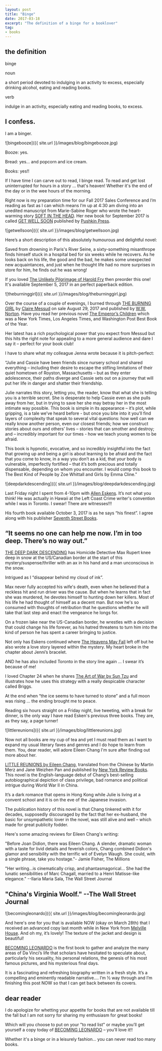 ```yaml
---
layout: post
title: "Binge"
date: 2017-03-18    
excerpt: "The definition of a binge for a booklover"
tag:
- books
---
```


## the definition

binge

noun

a short period devoted to indulging in an activity to excess, especially drinking alcohol, eating and reading books.

verb

indulge in an activity, especially eating and reading books, to excess.

## I confess.

I am a binger.

![bingebooze]({{ site.url }}/images/blog/bingebooze.jpg)

Booze: yes.

Bread: yes... and popcorn and ice cream.

Books: yes!!

If I have time I can carve out to read, I binge read. To read and get lost uninterrupted for hours in a story ... that's heaven! Whether it's the end of the day or in the wee hours of the morning.

Right now is my preparation time for our Fall 2017 Sales Conference and I’m reading as fast as I can which means I’m up at 4:30 am diving into an unedited manuscript from Marie-Sabine Roger who wrote the heart-warming story [SOFT IN THE HEAD](http://penguinrandomhouse.ca/books/539072/soft-head#9781782271581). Her new book for September 2017 is called [GET WELL SOON](http://penguinrandomhouse.ca/books/552879/get-well-soon#9781782272168) published by [Pushkin Press](http://www.pushkinpress.com/).

![getwellsoon]({{ site.url }}/images/blog/getwellsoon.jpg)

Here’s a short description of this absolutely humourous and delightful novel:

Saved from drowning in Paris's River Seine, a sixty-something misanthrope finds himself stuck in a hospital bed for six weeks while he recovers. As he looks back on his life, the good and the bad, he makes some unexpected new acquaintances, and just when he thought life had no more surprises in store for him, he finds out he was wrong!

If you loved [The Unlikely Pilgrimage of Harold Fry](https://www.amazon.ca/Unlikely-Pilgrimage-Harold-Fry/dp/0385677715) then preorder this one! It's available September 5, 2017 in an perfect paperback edition.

![theburninggirl]({{ site.url }}/images/blog/theburninggirl.jpg)

Over the course of a couple of evenings, I burned through [THE BURNING GIRL](http://books.wwnorton.com/books/detail.aspx?ID=4294994209) by [Claire Messud](http://www.penguinrandomhouse.com/authors/70464/claire-messud) on sale August 29, 2017 and published by [W.W. Norton](http://books.wwnorton.com/books/index.aspx).   Have you read her previous novel [The Emperor’s Children](https://www.amazon.ca/Emperors-Children-Claire-Messud/dp/030727666X) which was a New York Times, Los Angeles Times, and Washington Post Best Book of the Year.

Her latest has a rich psychological power that you expect from Messud but this hits the right note for appealing to a more general audience and dare I say it – perfect for your book club!

I have to share what my colleague Jenna wrote because it is pitch-perfect:

“Julie and Cassie have been friends since nursery school and shared everything – including their desire to escape the stifling limitations of their quiet hometown of Royston, Massachusetts – but as they enter adolescence, their paths diverge and Cassie sets out on a journey that will put her life in danger and shatter their friendship.

Julie narrates this story, letting you, the reader, know that what she is telling you is a terrible secret. She is desperate to help Cassie even as she pulls away from her, but in trying to save her she may betray her in the most intimate way possible.
This book is simple in its appearance – it’s plot, while gripping, is a tale we’ve heard before - but once you bite into it you’ll find layers of complexity that speak to several vital questions: how well can we really know another person, even our closest friends; how we construct stories about ours and others’ lives – stories that can smother and destroy; and – incredibly important for our times - how we teach young women to be afraid.

This book is hypnotic, evocative, and so incredibly insightful into the fact that growing up and being a girl is about learning to be afraid and the fact that you come to know, in a way you don’t as a kid, that your body is vulnerable, imperfectly fortified – that it’s both precious and totally dispensable, depending on whom you encounter. I would comp this book to The Best Kind of People by Zoe Whittall and Girls by Emma Cline.”

![deepdarkdescending]({{ site.url }}/images/blog/deepdarkdescending.jpg)

Last Friday night I spent from 4-10pm with [Allen Eskens](http://alleneskens.com/). It’s not what you think! He was actually in Hawaii at the Left Coast Crime writer's convention while I was in Toronto. I swear! There are witnesses!!!

His fourth book available October 3, 2017 is as he says “his finest”. I agree along with his publisher [Seventh Street Books](http://www.seventhstreetbooks.com/).

## “It seems no one can help me now. I’m in too deep. There’s no way out.”

[THE DEEP DARK DESCENDING](https://www.amazon.ca/Deep-Dark-Descending-Allen-Eskens-ebook/dp/B01MT6ZAO7) has Homicide Detective Max Rupert knee deep in snow at the US/Canadian border at the start of this mystery/suspense/thriller with an ax in his hand and a man unconscious in the snow.

Intrigued as I “disappear behind my cloud of ink”.

Max never fully accepted his wife's death, even when he believed that a reckless hit and run driver was the cause. But when he learns that in fact she was murdered, he devotes himself to hunting down her killers. Most of his life he had thought of himself as a decent man. But now he's so consumed with thoughts of retribution that he questions whether he will take that last step and enact the vengeance he longs for.

On a frozen lake near the US-Canadian border, he wrestles with a decision that could change his life forever, as his hatred threatens to turn him into the kind of person he has spent a career bringing to justice.

Not only has Eskens continued where [The Heavens May Fall](https://www.amazon.ca/Heavens-May-Fall-Allen-Eskens/dp/1633882055) left off but he also wrote a love story layered within the mystery. My heart broke in the chapter about Jenni’s bracelet.

AND he has also included Toronto in the story line again … I swear it’s because of me!

I loved Chapter 24 when he shares [The Art of War by Sun Tzu](https://www.amazon.ca/s/?ie=UTF8&keywords=the+art+of+war+-+sun+tzu&tag=googcana-20&index=aps&hvadid=174247313014&hvpos=1t1&hvnetw=g&hvrand=6479861463624591256&hvpone=&hvptwo=&hvqmt=e&hvdev=c&hvdvcmdl=&hvlocint=&hvlocphy=9061010&hvtargid=kwd-3378909936&ref=pd_sl_43fh4w5qn1_e) and illustrates how he uses this strategy with a really despicable character called Briggs.

At the end when “the ice seems to have turned to stone” and a full moon was rising … the ending brought me to peace.

Reading six hours straight on a Friday night, live tweeting, with a break for dinner, is the only way I have read Esken's previous three books. They are, as they say, a page turner!

![littlereunions]({{ site.url }}/images/blog/littlereunions.jpg)

Now not all books are my cup of tea and yet I must read them as I want to expand my usual literary faves and genres and I do hope to learn from them. You, dear reader, will adore Eileen Chang I'm sure after finding out more about her.

[LITTLE REUNIONS by Eileen Chang](https://www.nyrb.com/collections/eileen-chang), translated from the Chinese by Martin Merz and Jane Weizhen Pan and published by [New York Review Books](http://nyrbclassics.tumblr.com/). This novel is the English-language debut of Chang’s best-selling autobiographical depiction of class privilege, bad romance and political intrigue during World War II in China.

It’s a dark romance that opens in Hong Kong while Julie is living at a convent school and it is on the eve of the Japanese invasion.

The publication history of this novel is that Chang tinkered with it for decades, supposedly discouraged by the fact that her ex-husband, the basic for unsympathetic lover in the novel, was still alive and well – which made for great publicity fodder.

Here's some amazing reviews for Eileen Chang's writing:

"Before Joan Didion, there was Eileen Chang. A slender, dramatic woman with a taste for livid details and feverish colors, Chang combined Didion's glamor and sensibility with the terrific wit of Evelyn Waugh. She could, with a single phrase, take you hostage."- Jamie Fisher, The Millions

"Her writing...is cinematically crisp, and phantasmagorical... She had the lunatic sensibilities of Marc Chagall, married to a Henri Matisse-like elegance." --Ilaria Maria Sala, The Wall Street Journal

## "China's Virginia Woolf." --The Wall Street Journal

![becomingleonardo]({{ site.url }}/images/blog/becomingleonardo.jpg)

And here's one for you that is available NOW (okay on March 28th) that I received an advanced copy last month while in New York from [Melville House](https://www.mhpbooks.com/). And oh my, it’s lovely!  The texture of the jacket and design is beautiful!

[BECOMING LEONARDO](https://www.mhpbooks.com/books/becoming-leonardo/) is the first book to gather and analyze the many areas of Da Vinci’s life that scholars have hesitated to speculate about, particularly his sexuality, his personal relations, the genesis of his most famous pictures, and his mysterious final days.

It is a fascinating and refreshing biography written in a fresh style. It’s a compelling and eminently readable narrative…. I’m ½ way through and I’m finishing this post NOW so that I can get back between its covers.

##  dear reader

 I do apologize for whetting your appetite for books that are not available till the fall but I am not sorry for sharing my enthusiasm for great books!

Which will you choose to put on your "to read list" or maybe you’ll get yourself a copy today of [BECOMING LEONARDO](https://www.mhpbooks.com/books/becoming-leonardo/)  – you’ll love it!!

Whether it's a binge or in a leisurely fashion... you can never read too many books.
